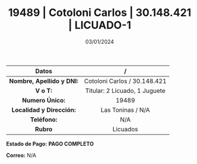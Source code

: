 ﻿---
title: 19489 | Cotoloni Carlos | 30.148.421 | LICUADO-1
date: 03/01/2024
draft: false
tags: ['toninas', 'titular', 'licuado']
---

|          **Datos**          |  /  |
|:---------------------------:|:---:|
| **Nombre, Apellido y DNI:** | Cotoloni Carlos / 30.148.421 |
|          **V o T:**         | Titular: 2 Licuado, 1 Juguete |
|      **Numero Único:**      | 19489 |
|  **Localidad y Dirección:** | Las Toninas / N/A |
|        **Teléfono:**        | N/A |
|          **Rubro**          | Licuados |

**Estado de Pago:** **PAGO COMPLETO**

**Correo:** N/A

